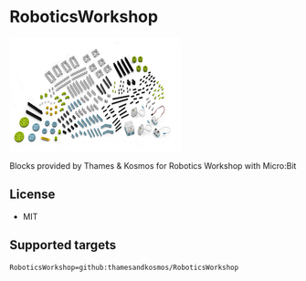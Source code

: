 # RoboticsWorkshop
![Gigotools](icon.png)

Blocks provided by Thames & Kosmos for Robotics Workshop with Micro:Bit

## License

* MIT


## Supported targets


```package
RoboticsWorkshop=github:thamesandkosmos/RoboticsWorkshop
```
